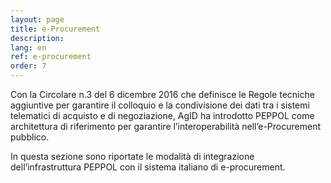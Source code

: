 ```yaml
---
layout: page
title: e-Procurement
description: 
lang: en
ref: e-procurement
order: 7
---
```


Con la Circolare n.3 del 6 dicembre 2016 che definisce le Regole tecniche
aggiuntive per garantire il colloquio e la condivisione dei dati tra i sistemi
telematici di acquisto e di negoziazione, AgID ha introdotto PEPPOL come
architettura di riferimento per garantire l’interoperabilità nell’e-Procurement
pubblico.

In questa sezione sono riportate le modalità di integrazione dell’infrastruttura
PEPPOL con il sistema italiano di e-procurement.
